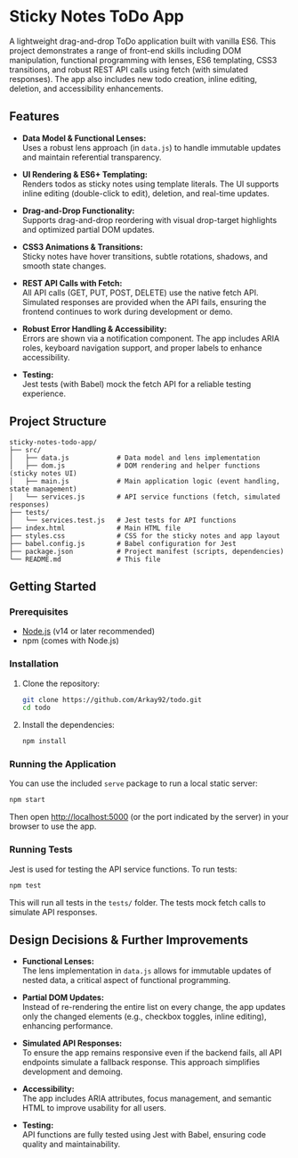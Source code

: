 # Sticky Notes ToDo App

A lightweight drag-and-drop ToDo application built with vanilla ES6. This project demonstrates a range of front-end skills including DOM manipulation, functional programming with lenses, ES6 templating, CSS3 transitions, and robust REST API calls using fetch (with simulated responses). The app also includes new todo creation, inline editing, deletion, and accessibility enhancements.

## Features

- **Data Model & Functional Lenses:**  
  Uses a robust lens approach (in `data.js`) to handle immutable updates and maintain referential transparency.

- **UI Rendering & ES6+ Templating:**  
  Renders todos as sticky notes using template literals. The UI supports inline editing (double-click to edit), deletion, and real-time updates.

- **Drag-and-Drop Functionality:**  
  Supports drag-and-drop reordering with visual drop-target highlights and optimized partial DOM updates.

- **CSS3 Animations & Transitions:**  
  Sticky notes have hover transitions, subtle rotations, shadows, and smooth state changes.

- **REST API Calls with Fetch:**  
  All API calls (GET, PUT, POST, DELETE) use the native fetch API. Simulated responses are provided when the API fails, ensuring the frontend continues to work during development or demo.

- **Robust Error Handling & Accessibility:**  
  Errors are shown via a notification component. The app includes ARIA roles, keyboard navigation support, and proper labels to enhance accessibility.

- **Testing:**  
  Jest tests (with Babel) mock the fetch API for a reliable testing experience.

## Project Structure

```
sticky-notes-todo-app/
├── src/
│   ├── data.js            # Data model and lens implementation
│   ├── dom.js             # DOM rendering and helper functions (sticky notes UI)
│   ├── main.js            # Main application logic (event handling, state management)
│   └── services.js        # API service functions (fetch, simulated responses)
├── tests/
│   └── services.test.js   # Jest tests for API functions
├── index.html             # Main HTML file
├── styles.css             # CSS for the sticky notes and app layout
├── babel.config.js        # Babel configuration for Jest
├── package.json           # Project manifest (scripts, dependencies)
└── README.md              # This file
```

## Getting Started

### Prerequisites

- [Node.js](https://nodejs.org/) (v14 or later recommended)
- npm (comes with Node.js)

### Installation

1. Clone the repository:

   ```bash
   git clone https://github.com/Arkay92/todo.git
   cd todo
   ```

2. Install the dependencies:

   ```bash
   npm install
   ```

### Running the Application

You can use the included `serve` package to run a local static server:

```bash
npm start
```

Then open [http://localhost:5000](http://localhost:5000) (or the port indicated by the server) in your browser to use the app.

### Running Tests

Jest is used for testing the API service functions. To run tests:

```bash
npm test
```

This will run all tests in the `tests/` folder. The tests mock fetch calls to simulate API responses.

## Design Decisions & Further Improvements

- **Functional Lenses:**  
  The lens implementation in `data.js` allows for immutable updates of nested data, a critical aspect of functional programming.

- **Partial DOM Updates:**  
  Instead of re-rendering the entire list on every change, the app updates only the changed elements (e.g., checkbox toggles, inline editing), enhancing performance.

- **Simulated API Responses:**  
  To ensure the app remains responsive even if the backend fails, all API endpoints simulate a fallback response. This approach simplifies development and demoing.

- **Accessibility:**  
  The app includes ARIA attributes, focus management, and semantic HTML to improve usability for all users.

- **Testing:**  
  API functions are fully tested using Jest with Babel, ensuring code quality and maintainability.
